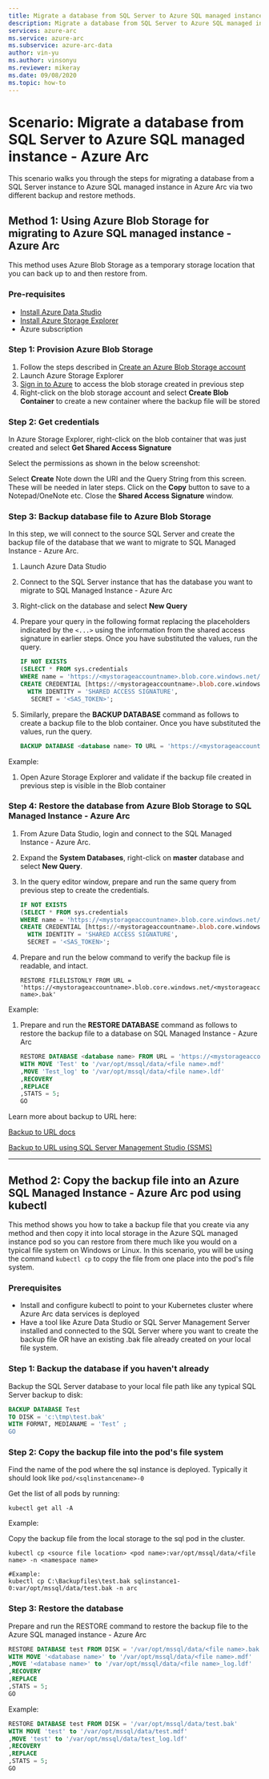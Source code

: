 ```yaml
---
title: Migrate a database from SQL Server to Azure SQL managed instance - Azure Arc
description: Migrate a database from SQL Server to Azure SQL managed instance - Azure Arc
services: azure-arc
ms.service: azure-arc
ms.subservice: azure-arc-data
author: vin-yu
ms.author: vinsonyu
ms.reviewer: mikeray
ms.date: 09/08/2020
ms.topic: how-to
---
```


# Scenario: Migrate a database from SQL Server to Azure SQL managed instance - Azure Arc

This scenario walks you through the steps for migrating a database from a SQL Server instance to Azure SQL managed instance in Azure Arc via two different backup and restore methods.

## Method 1: Using Azure Blob Storage for migrating to Azure SQL managed instance - Azure Arc

This method uses Azure Blob Storage as a temporary storage location that you can back up to and then restore from.

### Pre-requisites

- [Install Azure Data Studio](/scenarios/install-client-tools.md)
- [Install Azure Storage Explorer](https://azure.microsoft.com/features/storage-explorer/)
- Azure subscription

### Step 1: Provision Azure Blob Storage

1. Follow the steps described in [Create an Azure Blob Storage account](/storage/blobs/storage-blob-create-account-block-blob?tabs=azure-portal)
1. Launch Azure Storage Explorer
1. [Sign in to Azure](../../vs-azure-tools-storage-manage-with-storage-explorer.md#sign-in-to-azure) to access the blob storage created in previous step
1. Right-click on the blob storage account and select **Create Blob Container** to create a new container where the backup file will be stored

### Step 2: Get credentials

In Azure Storage Explorer, right-click on the blob container that was just created and select **Get Shared Access Signature**

Select  the permissions as shown in the below screenshot:

Select **Create**
Note down the URI and the Query String from this screen. These will be needed in later steps. Click on the **Copy** button to save to a Notepad/OneNote etc.
Close the **Shared Access Signature** window.

### Step 3: Backup database file to Azure Blob Storage

In this step, we will connect to the source SQL Server and create the backup file of the database that we want to migrate to SQL Managed Instance - Azure Arc.

1. Launch Azure Data Studio
1. Connect to the SQL Server instance that has the database you want to migrate to SQL Managed Instance - Azure Arc
1. Right-click on the database and select **New Query**
1. Prepare your query in the following format replacing the placeholders indicated by the `<...>` using the information from the shared access signature in earlier steps.  Once you have substituted the values, run the query.

   ```sql
   IF NOT EXISTS  
   (SELECT * FROM sys.credentials
   WHERE name = 'https://<mystorageaccountname>.blob.core.windows.net/<mystorageaccountcontainername>')  
   CREATE CREDENTIAL [https://<mystorageaccountname>.blob.core.windows.net/<mystorageaccountcontainername>]
     WITH IDENTITY = 'SHARED ACCESS SIGNATURE',  
      SECRET = '<SAS_TOKEN>';  
   ```

1. Similarly, prepare the **BACKUP DATABASE** command as follows to create a backup file to the blob container.  Once you have substituted the values, run the query.

   ```sql
   BACKUP DATABASE <database name> TO URL = 'https://<mystorageaccountname>.blob.core.windows.net/<mystorageaccountcontainername>'
   ```

Example:

1. Open Azure Storage Explorer and validate if the backup file created in previous step is visible in the Blob container

### Step 4: Restore the database from Azure Blob Storage to SQL Managed Instance - Azure Arc

1. From Azure Data Studio, login and connect to the SQL Managed Instance - Azure Arc.
1. Expand the **System Databases**, right-click on **master** database and select **New Query**.
1. In the query editor window, prepare and run the same query from previous step to create the credentials.

   ```sql
   IF NOT EXISTS  
   (SELECT * FROM sys.credentials
   WHERE name = 'https://<mystorageaccountname>.blob.core.windows.net/<mystorageaccountcontainername>')  
   CREATE CREDENTIAL [https://<mystorageaccountname>.blob.core.windows.net/<mystorageaccountcontainername>]
     WITH IDENTITY = 'SHARED ACCESS SIGNATURE',  
     SECRET = '<SAS_TOKEN>';  
   ```

1. Prepare and run the below command to verify the backup file is readable, and intact.

   ```console
   RESTORE FILELISTONLY FROM URL = 'https://<mystorageaccountname>.blob.core.windows.net/<mystorageaccountcontainername>/<file name>.bak'
   ```

Example:

1. Prepare and run the **RESTORE DATABASE** command as follows to restore the backup file to a database on SQL Managed Instance - Azure Arc

   ```sql
   RESTORE DATABASE <database name> FROM URL = 'https://<mystorageaccountname>.blob.core.windows.net/<mystorageaccountcontainername>/<file name>'
   WITH MOVE 'Test' to '/var/opt/mssql/data/<file name>.mdf'
   ,MOVE 'Test_log' to '/var/opt/mssql/data/<file name>.ldf'
   ,RECOVERY  
   ,REPLACE  
   ,STATS = 5;  
   GO
   ```

Learn more about backup to URL here:

[Backup to URL docs](/sql/relational-databases/backup-restore/sql-server-backup-to-url)

[Backup to URL using SQL Server Management Studio (SSMS)](/sql/relational-databases/tutorial-sql-server-backup-and-restore-to-azure-blob-storage-service)

-------

## Method 2: Copy the backup file into an Azure SQL Managed Instance - Azure Arc pod using kubectl

This method shows you how to take a backup file that you create via any method and then copy it into local storage in the Azure SQL managed instance pod so you can restore from there much like you would on a typical file system on Windows or Linux. In this scenario, you will be using the command `kubectl cp` to copy the file from one place into the pod's file system.

### Prerequisites

- Install and configure kubectl to point to your Kubernetes cluster where Azure Arc data services is deployed
- Have a tool like Azure Data Studio or SQL Server Management Server installed and connected to the SQL Server where you want to create the backup file OR have an existing .bak file already created on your local file system.

### Step 1: Backup the database if you haven't already

Backup the SQL Server database to your local file path like any typical SQL Server backup to disk:

 ```sql
BACKUP DATABASE Test
TO DISK = 'c:\tmp\test.bak'
WITH FORMAT, MEDIANAME = 'Test’ ;
GO
```

### Step 2: Copy the backup file into the pod's file system

Find the name of the pod where the sql instance is deployed. Typically it should look like `pod/<sqlinstancename>-0`

Get the list of all pods by running:

 ```console
kubectl get all -A
```

Example:

Copy the backup file from the local storage to the sql pod in the cluster.

 ```console
kubectl cp <source file location> <pod name>:var/opt/mssql/data/<file name> -n <namespace name>

#Example:
kubectl cp C:\Backupfiles\test.bak sqlinstance1-0:var/opt/mssql/data/test.bak -n arc
```

### Step 3: Restore the database

Prepare and run the RESTORE command to restore the backup file to the Azure SQL managed instance - Azure Arc

```sql
RESTORE DATABASE test FROM DISK = '/var/opt/mssql/data/<file name>.bak'
WITH MOVE '<database name>' to '/var/opt/mssql/data/<file name>.mdf'  
,MOVE '<database name>' to '/var/opt/mssql/data/<file name>_log.ldf'  
,RECOVERY  
,REPLACE  
,STATS = 5;  
GO
```

Example:

```sql
RESTORE DATABASE test FROM DISK = '/var/opt/mssql/data/test.bak'
WITH MOVE 'test' to '/var/opt/mssql/data/test.mdf'  
,MOVE 'test' to '/var/opt/mssql/data/test_log.ldf'  
,RECOVERY  
,REPLACE  
,STATS = 5;  
GO
```
